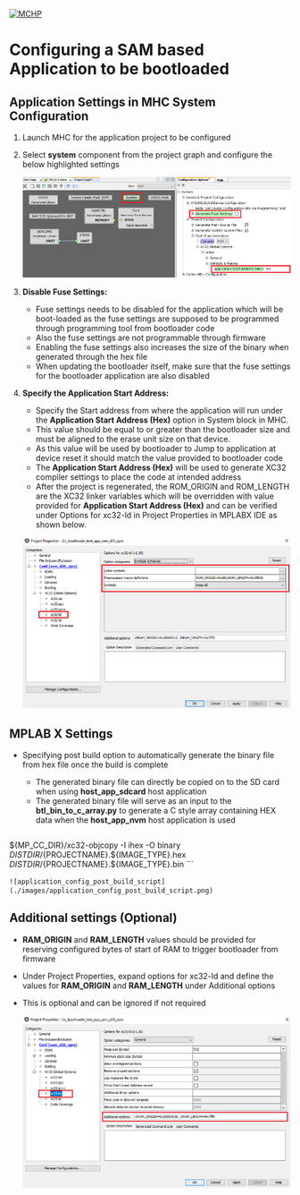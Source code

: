 [![MCHP](https://www.microchip.com/ResourcePackages/Microchip/assets/dist/images/logo.png)](https://www.microchip.com)

# Configuring a SAM based Application to be bootloaded

## Application Settings in MHC System Configuration

1. Launch MHC for the application project to be configured
2. Select **system** component from the project graph and configure the below highlighted settings

    ![application_config_mhc_setting](./images/application_config_mhc_setting.png)

3. **Disable Fuse Settings:**
    - Fuse settings needs to be disabled for the application which will be boot-loaded as the fuse settings are supposed to be programmed through programming tool from bootloader code
    - Also the fuse settings are not programmable through firmware
    - Enabling the fuse settings also increases the size of the binary when generated through the hex file
    - When updating the bootloader itself, make sure that the fuse settings for the bootloader application are also disabled

4. **Specify the Application Start Address:**
    - Specify the Start address from where the application will run under the **Application Start Address (Hex)** option in System block in MHC.
    - This value should be equal to or greater than the bootloader size and must be aligned to the erase unit size on that device.
    - As this value will be used by bootloader to Jump to application at device reset it should match the value provided to bootloader code
    - The **Application Start Address (Hex)** will be used to generate XC32 compiler settings to place the code at intended address
    - After the project is regenerated, the ROM_ORIGIN and ROM_LENGTH are the XC32 linker variables which will be overridden with value provided for **Application Start Address (Hex)** and can be verified under Options for xc32-ld in Project Properties in MPLABX IDE as shown below.

    ![application_config_xc32_ld_rom](./images/application_config_xc32_ld_rom.png)

## MPLAB X Settings

- Specifying post build option to automatically generate the binary file from hex file once the build is complete
    - The generated binary file can directly be copied on to the SD card when using **host_app_sdcard** host application
    - The generated binary file will serve as an input to the **btl_bin_to_c_array.py** to generate a C style array containing HEX data when the **host_app_nvm** host application is used

    ```
${MP_CC_DIR}/xc32-objcopy -I ihex -O binary ${DISTDIR}/${PROJECTNAME}.${IMAGE_TYPE}.hex ${DISTDIR}/${PROJECTNAME}.${IMAGE_TYPE}.bin
    ```

    ![application_config_post_build_script](./images/application_config_post_build_script.png)

## Additional settings (Optional)

- **RAM_ORIGIN** and **RAM_LENGTH** values should be provided for reserving configured bytes of start of RAM to trigger bootloader from firmware
- Under Project Properties, expand options for xc32-ld and define the values for **RAM_ORIGIN** and **RAM_LENGTH** under Additional options
- This is optional and can be ignored if not required

    ![application_config_xc32_ld_ram](./images/application_config_xc32_ld_ram.png)
